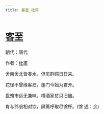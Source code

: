 ```yaml
---
title: 客至_杜甫
---
```


# [客至](http://so.gushiwen.org/view_10965.aspx)

朝代：唐代

作者：[杜甫](http://so.gushiwen.org/author_474.aspx)

舍南舍北皆春水，但见群鸥日日来。

花径不曾缘客扫，蓬门今始为君开。

盘飧市远无兼味，樽酒家贫只旧醅。

肯与邻翁相对饮，隔篱呼取尽馀杯。(馀 通：余)